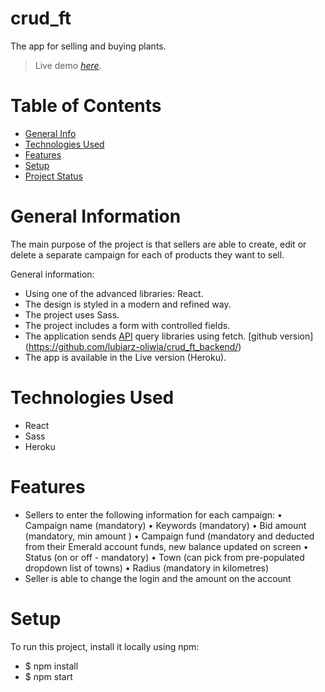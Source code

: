 # crud_ft
The app for selling and buying plants.
> Live demo [_here_](https://crud-ft.herokuapp.com/). 

# Table of Contents
* [General Info](#general-information)
* [Technologies Used](#technologies-used)
* [Features](#features)
* [Setup](#setup)
* [Project Status](#project-status)

# General Information
The main purpose of the project is that sellers are able to create, edit or delete a separate campaign for each of products they want to sell.

General information: 
- Using one of the advanced libraries: React.
- The design is styled in a modern and refined way.
- The project uses Sass. 
- The project includes a form with controlled fields.
- The application sends [API](https://crud-ft-backend.herokuapp.com/) query libraries using fetch.
  [github version] (https://github.com/lubiarz-oliwia/crud_ft_backend/)
- The app is available in the Live version (Heroku).

# Technologies Used
- React
- Sass
- Heroku 

# Features
- Sellers to enter the following information for each campaign:
• Campaign name (mandatory)
• Keywords (mandatory)
• Bid amount (mandatory, min amount )
• Campaign fund (mandatory and deducted from their Emerald account 
funds, new balance updated on screen
• Status (on or off - mandatory)
• Town (can pick from pre-populated dropdown list of towns)
• Radius (mandatory in kilometres)
- Seller is able to change the login and the amount on the account

# Setup
To run this project, install it locally using npm: 

- $ npm install
- $ npm start


